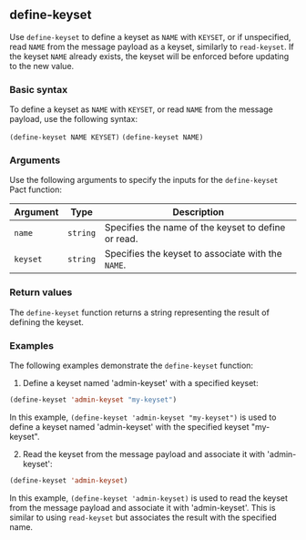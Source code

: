 ## define-keyset
Use `define-keyset` to define a keyset as `NAME` with `KEYSET`, or if unspecified, read `NAME` from the message payload as a keyset, similarly to `read-keyset`. If the keyset `NAME` already exists, the keyset will be enforced before updating to the new value.

### Basic syntax

To define a keyset as `NAME` with `KEYSET`, or read `NAME` from the message payload, use the following syntax:

`(define-keyset NAME KEYSET)`
`(define-keyset NAME)`

### Arguments

Use the following arguments to specify the inputs for the `define-keyset` Pact function:

| Argument | Type   | Description                                                 |
|----------|--------|-------------------------------------------------------------|
| `name`     | `string` | Specifies the name of the keyset to define or read.         |
| `keyset`   | `string` | Specifies the keyset to associate with the `NAME`.        |

### Return values

The `define-keyset` function returns a string representing the result of defining the keyset.

### Examples

The following examples demonstrate the `define-keyset` function:

1. Define a keyset named 'admin-keyset' with a specified keyset:

```lisp
(define-keyset 'admin-keyset "my-keyset")
```

In this example, `(define-keyset 'admin-keyset "my-keyset")` is used to define a keyset named 'admin-keyset' with the specified keyset "my-keyset".

2. Read the keyset from the message payload and associate it with 'admin-keyset':

```lisp
(define-keyset 'admin-keyset)
```

In this example, `(define-keyset 'admin-keyset)` is used to read the keyset from the message payload and associate it with 'admin-keyset'. This is similar to using `read-keyset` but associates the result with the specified name.
